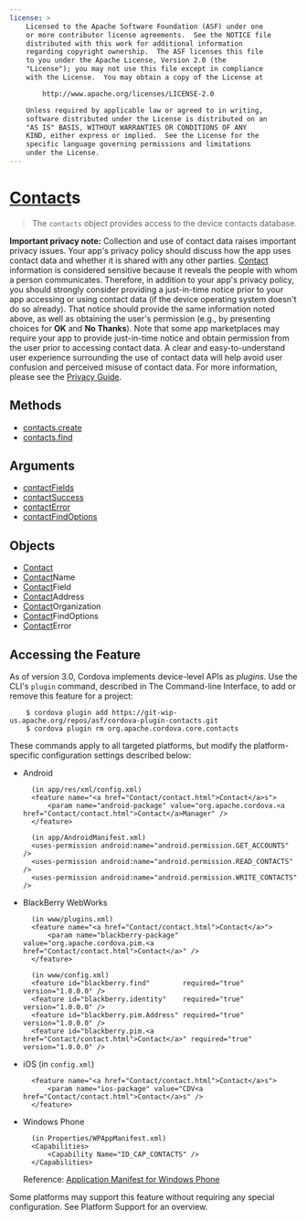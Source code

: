 ```yaml
---
license: >
    Licensed to the Apache Software Foundation (ASF) under one
    or more contributor license agreements.  See the NOTICE file
    distributed with this work for additional information
    regarding copyright ownership.  The ASF licenses this file
    to you under the Apache License, Version 2.0 (the
    "License"); you may not use this file except in compliance
    with the License.  You may obtain a copy of the License at

        http://www.apache.org/licenses/LICENSE-2.0

    Unless required by applicable law or agreed to in writing,
    software distributed under the License is distributed on an
    "AS IS" BASIS, WITHOUT WARRANTIES OR CONDITIONS OF ANY
    KIND, either express or implied.  See the License for the
    specific language governing permissions and limitations
    under the License.
---
```


<a href="Contact/contact.html">Contact</a>s
========

> The `contacts` object provides access to the device contacts database.

__Important privacy note:__ Collection and use of contact data raises
important privacy issues.  Your app's privacy policy should discuss
how the app uses contact data and whether it is shared with any other
parties.  <a href="Contact/contact.html">Contact</a> information is considered sensitive because it
reveals the people with whom a person communicates.  Therefore, in
addition to your app's privacy policy, you should strongly consider
providing a just-in-time notice prior to your app accessing or using
contact data (if the device operating system doesn't do so
already). That notice should provide the same information noted above,
as well as obtaining the user's permission (e.g., by presenting
choices for __OK__ and __No Thanks__).  Note that some app
marketplaces may require your app to provide just-in-time notice and
obtain permission from the user prior to accessing contact data.  A
clear and easy-to-understand user experience surrounding the use of
contact data will help avoid user confusion and perceived misuse of
contact data.  For more information, please see the <a href="../../guide/appdev/privacy/index.html">Privacy Guide</a>.

Methods
-------

- <a href="contacts.create.html">contacts.create</a>
- <a href="contacts.find.html">contacts.find</a>

Arguments
---------

- <a href="parameters/contactFields.html">contactFields</a>
- <a href="parameters/contactSuccess.html">contactSuccess</a>
- <a href="parameters/contactError.html">contactError</a>
- <a href="parameters/contactFindOptions.html">contactFindOptions</a>

Objects
-------

- <a href="Contact/contact.html">Contact</a>
- <a href="Contact/contact.html">Contact</a>Name
- <a href="Contact/contact.html">Contact</a>Field
- <a href="Contact/contact.html">Contact</a>Address
- <a href="Contact/contact.html">Contact</a>Organization
- <a href="Contact/contact.html">Contact</a>FindOptions
- <a href="Contact/contact.html">Contact</a>Error

## Accessing the Feature

As of version 3.0, Cordova implements device-level APIs as _plugins_.
Use the CLI's `plugin` command, described in The Command-line
Interface, to add or remove this feature for a project:

        $ cordova plugin add https://git-wip-us.apache.org/repos/asf/cordova-plugin-contacts.git
        $ cordova plugin rm org.apache.cordova.core.contacts

These commands apply to all targeted platforms, but modify the
platform-specific configuration settings described below:

* Android

        (in app/res/xml/config.xml)
        <feature name="<a href="Contact/contact.html">Contact</a>s">
            <param name="android-package" value="org.apache.cordova.<a href="Contact/contact.html">Contact</a>Manager" />
        </feature>

        (in app/AndroidManifest.xml)
        <uses-permission android:name="android.permission.GET_ACCOUNTS" />
        <uses-permission android:name="android.permission.READ_CONTACTS" />
        <uses-permission android:name="android.permission.WRITE_CONTACTS" />

* BlackBerry WebWorks

        (in www/plugins.xml)
        <feature name="<a href="Contact/contact.html">Contact</a>">
            <param name="blackberry-package" value="org.apache.cordova.pim.<a href="Contact/contact.html">Contact</a>" />
        </feature>

        (in www/config.xml)
        <feature id="blackberry.find"        required="true" version="1.0.0.0" />
        <feature id="blackberry.identity"    required="true" version="1.0.0.0" />
        <feature id="blackberry.pim.Address" required="true" version="1.0.0.0" />
        <feature id="blackberry.pim.<a href="Contact/contact.html">Contact</a>" required="true" version="1.0.0.0" />

* iOS (in `config.xml`)

        <feature name="<a href="Contact/contact.html">Contact</a>s">
            <param name="ios-package" value="CDV<a href="Contact/contact.html">Contact</a>s" />
        </feature>

* Windows Phone

        (in Properties/WPAppManifest.xml)
        <Capabilities>
            <Capability Name="ID_CAP_CONTACTS" />
        </Capabilities>

  Reference: [Application Manifest for Windows Phone](http://msdn.microsoft.com/en-us/library/ff769509%28v=vs.92%29.aspx)

Some platforms may support this feature without requiring any special
configuration.  See Platform Support for an overview.
